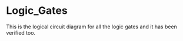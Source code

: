 # Logic_Gates
This is the logical circuit diagram for all the logic gates and it has been verified too.
